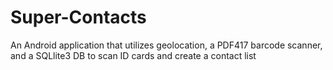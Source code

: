 # Super-Contacts
An Android application that utilizes geolocation, a PDF417 barcode scanner, and a SQLlite3 DB to scan ID cards and create a contact list

